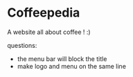 # Coffeepedia 

A website all about coffee ! :)


questions:
- the menu bar will block the title
- make logo and menu on the same line

